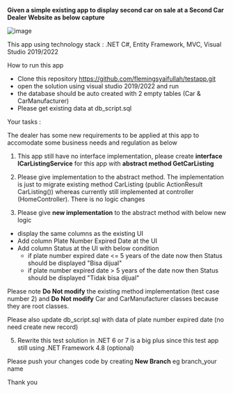 <B>Given a simple existing app to display second car on sale at a Second Car Dealer Website as below capture</b>

![image](https://user-images.githubusercontent.com/44523673/216550250-27a4e44c-70be-4cfc-ae72-b34f823aa295.png)

This app using technology stack : .NET C#, Entity Framework, MVC, Visual Studio 2019/2022

How to run this app
- Clone this repository https://github.com/flemingsyaifullah/testapp.git
- open the solution using visual studio 2019/2022 and run
- the database should be auto created with 2 empty tables (Car & CarManufacturer)
- Please get existing data at db_script.sql

Your tasks :

The dealer has some new requirements to be applied at this app to accomodate some business needs and regulation as below

1. This app still have no interface implementation, please create <b>interface ICarListingService</b> for this app with <b>abstract method GetCarListing</b>

2. Please give implementation to the abstract method. 
The implementation is just to migrate existing method CarListing (public ActionResult CarListing()) 
whereas currently still implemented at controller (HomeController). There is no logic changes

3. Please give <b>new implementation</b> to the abstract method with below new logic
- display the same columns as the existing UI
- Add column Plate Number Expired Date at the UI
- Add column Status at the UI with below condition
  - if plate number expired date <= 5 years of the date now then Status should be displayed "Bisa dijual"
  - if plate number expired date > 5 years of the date now then Status should be displayed "Tidak bisa dijual"

Please note <b>Do Not modify</b> the existing method implementation (test case number 2) 
and <b>Do Not modify</b> Car and CarManufacturer classes because they are root classes.

Please also update db_script.sql with data of plate number expired date (no need create new record)

5. Rewrite this test solution in .NET 6 or 7 is a big plus since this test app still using .NET Framework 4.8 (optional) 

Please push your changes code by creating <b>New Branch</b>
eg branch_your name

Thank you
